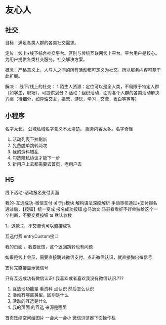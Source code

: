 
# 友心人

## 社交

目标：满足各类人群的各类社交需求。

定位：线上+线下综合社交平台。区别与传统互联网线上平台。平台用户是核心。为用户提供各类社交服务，社交解决方案。

概念：严格意义上，人与人之间的所有活动都可定义为社交。所以服务内容可基于此扩展。

解决： 线下/线上的社交：
1.陌生人资源：定位可以是全人类，不局限于特定人群（如学生，职场），可提供划分
2.活动：组织活动，面对各个人群的各类活动解决方案（待细分，如异性交友，婚恋，游玩，学习，交流，表白等等等）

## 小程序

名字太长。
公域私域名字含义不太清楚。
服务内容太多。名字奇怪

1. 活动列表下拉刷新
2. 免费脱单跳转两次
3. 我的资料错乱
4. 勾选隐私协议才能下一步
5. 新用户上去都需要去首页，老用户去

## H5

线下活动-活动报名支付页面

我的-互选成功-微信支付
关于js模块
解构语法深度解析
手动审核通过+支付报名通过后，【按钮】统一变成  报名成功按钮
@马治文 马哥看看好不好单独给这个一个判断，不要交费按钮
ts 默认参数

1，退款
2，不交费也可以直接成功

互选付费
entryCustom接口

<!-- 我的-我喜欢的-线上互选  主页错乱 -->
<!-- 我的页面 划不动 -->
我的页面 。我要反馈，这个返回跳转也有问题
<!-- 申请合伙人 button不见了。 -->
如果是线上会员，需要直接跳过微信支付。点击微信认识，就直接弹出微信号

支付完直接显示微信号

只有互选成功有微信认识/ 我喜欢或者喜欢我没有微信认识.???

1. 互选池功能是 看资料 点认识 然后怎么认识
2. 活动有哪些类型，区别是什么
3. 活动的互选是什么
4. 我的页面 的互选 来源是哪里

首页压缩空间给图片
一会大一会小
微信浏览器下面操作栏
